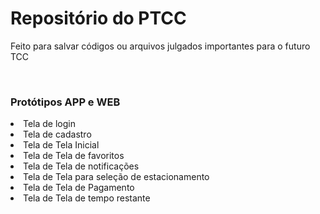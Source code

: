 <h1>Repositório do PTCC</h1>
<p>Feito para salvar códigos ou arquivos julgados importantes para o futuro TCC</p>
<br>

<h3>Protótipos APP e WEB</h3>
<li>Tela de login</li>
<li>Tela de cadastro</li>
<li>Tela de Tela Inicial</li>
<li>Tela de Tela de favoritos</li>
<li>Tela de Tela de notificações</li>
<li>Tela de Tela para seleção de estacionamento</li>
<li>Tela de Tela de Pagamento</li>
<li>Tela de Tela de tempo restante</li>
